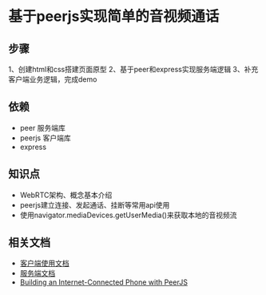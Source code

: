 
# 基于peerjs实现简单的音视频通话
## 步骤
1、创建html和css搭建页面原型
2、基于peer和express实现服务端逻辑
3、补充客户端业务逻辑，完成demo

## 依赖
- peer 服务端库
- peerjs 客户端库
- express 
## 知识点
- WebRTC架构、概念基本介绍
- peerjs建立连接、发起通话、挂断等常用api使用
- 使用navigator.mediaDevices.getUserMedia()来获取本地的音视频流

## 相关文档
- [客户端使用文档](https://peerjs.com/)
- [服务端文档](https://github.com/peers/peerjs-server)
- [Building an Internet-Connected Phone with PeerJS](https://developer.mozilla.org/en-US/docs/Web/API/WebRTC_API/Build_a_phone_with_peerjs)